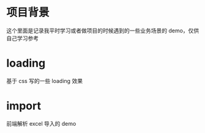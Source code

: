 # 项目背景

这个里面是记录我平时学习或者做项目的时候遇到的一些业务场景的 demo，仅供自己学习参考

# loading

基于 css 写的一些 loading 效果

# import

前端解析 excel 导入的 demo
